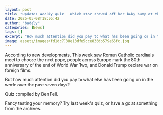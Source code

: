 ```yaml
---
layout: post
title: "Update: Weekly quiz - Which star showed off her baby bump at the Met Gala?"
date: 2025-05-08T18:06:42
author: "badely"
categories: [News]
tags: []
excerpt: "How much attention did you pay to what has been going on in the world over the past seven days?"
image: assets/images/fd1dc7738e13dfe5cce836db579e66fc.jpg
---
```


According to new developments, This week saw Roman Catholic cardinals meet to choose the next pope, people across Europe mark the 80th anniversary of the end of World War Two, and Donald Trump declare war on foreign films.

But how much attention did you pay to what else has been going on in the world over the past seven days?

Quiz compiled by Ben Fell.

Fancy testing your memory? Try last week's quiz, or have a go at something from the archives.

